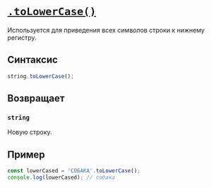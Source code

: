 # [`.toLowerCase()`](../index.md)

Используется для приведения всех символов строки к нижнему регистру.

## Синтаксис

```js
string.toLowerCase();
```

## Возвращает

### `string`

Новую строку.

## Пример

```js
const lowerCased = 'СОБАКА'.toLowerCase();
console.log(lowerCased); // собака
```
